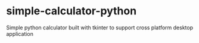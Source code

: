 # simple-calculator-python

Simple python calculator built with tkinter to support cross platform desktop application
